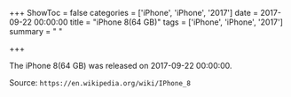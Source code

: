 +++
ShowToc = false
categories = ['iPhone', 'iPhone', '2017']
date = 2017-09-22 00:00:00
title = "iPhone 8(64 GB)"
tags = ['iPhone', 'iPhone', '2017']
summary = " "

+++

The iPhone 8(64 GB) was released on 2017-09-22 00:00:00.

Source: `https://en.wikipedia.org/wiki/IPhone_8`


